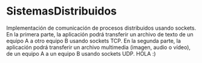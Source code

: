 # SistemasDistribuidos
Implementación de comunicación de procesos distribuidos usando sockets. En la primera parte, la aplicación podrá transferir un archivo de texto de un equipo A a otro equipo B usando sockets TCP. En la segunda parte, la aplicación podrá transferir un archivo multimedia (imagen, audio o vídeo), de un equipo A a un equipo B usando sockets UDP. HOLA :)
